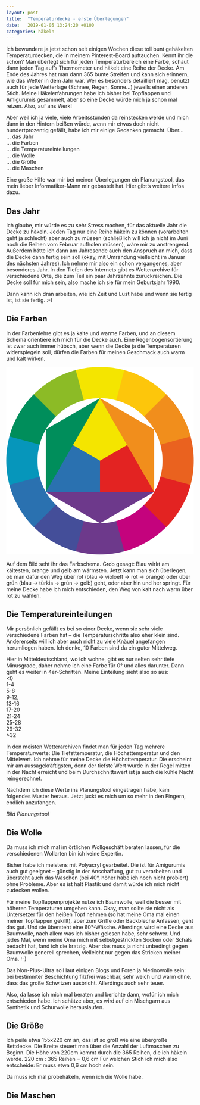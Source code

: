 ```yaml
---
layout: post
title:  "Temperaturdecke - erste Überlegungen"
date:   2019-01-05 13:24:20 +0100
categories: häkeln
---
```

Ich bewundere ja jetzt schon seit einigen Wochen diese toll bunt gehäkelten Temperaturdecken, die in meinem Pinterest-Board auftauchen. Kennt ihr die schon? Man überlegt sich für jeden Temperaturbereich eine Farbe, schaut dann jeden Tag auf’s Thermometer und häkelt eine Reihe der Decke. Am Ende des Jahres hat man dann 365 bunte Streifen und kann sich erinnern, wie das Wetter in dem Jahr war. Wer es besonders detailliert mag, benutzt auch für jede Wetterlage (Schnee, Regen, Sonne…) jeweils einen anderen Stich. 
Meine Häkelerfahrungen habe ich bisher bei Topflappen und Amigurumis gesammelt, aber so eine Decke würde mich ja schon mal reizen. Also, auf ans Werk! 

Aber weil ich ja viele, viele Arbeitsstunden da reinstecken werde und mich dann in den Hintern beißen würde, wenn mir etwas doch nicht hundertprozentig gefällt, habe ich mir einige Gedanken gemacht. Über…  
… das Jahr  
… die Farben  
… die Temperatureinteilungen  
… die Wolle  
… die Größe  
… die Maschen

Eine große Hilfe war mir bei meinen Überlegungen ein Planungstool, das mein lieber Informatiker-Mann mir gebastelt hat. Hier gibt’s weitere Infos dazu.


## Das Jahr

Ich glaube, mir würde es zu sehr Stress machen, für das aktuelle Jahr die Decke zu häkeln. Jeden Tag nur eine Reihe häkeln zu können (vorarbeiten geht ja schlecht) aber auch zu müssen (schließlich will ich ja nicht im Juni noch die Reihen vom Februar aufholen müssen), wäre mir zu anstrengend. Außerdem hätte ich dann am Jahresende auch den Anspruch an mich, dass die Decke dann fertig sein soll (okay, mit Umrandung vielleicht im Januar des nächsten Jahres). 
Ich nehme mir also ein schon vergangenes, aber besonderes Jahr. In den Tiefen des Internets gibt es Wetterarchive für verschiedene Orte, die zum Teil ein paar Jahrzehnte zurückreichen. Die Decke soll für mich sein, also mache ich sie für mein Geburtsjahr 1990. 

Dann kann ich dran arbeiten, wie ich Zeit und Lust habe und wenn sie fertig ist, ist sie fertig. :-)


## Die Farben

In der Farbenlehre gibt es ja kalte und warme Farben, und an diesem Schema orientiere ich mich für die Decke auch. Eine Regenbogensortierung ist zwar auch immer hübsch, aber wenn die Decke ja die Temperaturen widerspiegeln soll, dürfen die Farben für meinen Geschmack auch warm und kalt wirken. 

![Farbkreis nach Johannes Itten](/assets/Farbkreis_Itten_1961.svg)

Auf dem Bild seht ihr das Farbschema. Grob gesagt: Blau wirkt am kältesten, orange und gelb am wärmsten. Jetzt kann man sich überlegen, ob man dafür den Weg über rot (blau &rarr; violoett &rarr; rot &rarr; orange) oder über grün (blau &rarr; türkis &rarr; grün &rarr; gelb) geht, oder aber hin und her springt. Für meine Decke habe ich mich entschieden, den Weg von kalt nach warm über rot zu wählen.


## Die Temperatureinteilungen

Mir persönlich gefällt es bei so einer Decke, wenn sie sehr viele verschiedene Farben hat – die Temperaturschritte also eher klein sind. Andererseits will ich aber auch nicht zu viele Knäuel angefangen herumliegen haben. Ich denke, 10 Farben sind da ein guter Mittelweg. 

Hier in Mitteldeutschland, wo ich wohne, gibt es nur selten sehr tiefe Minusgrade, daher nehme ich eine Farbe für 0° und alles darunter. Dann geht es weiter in 4er-Schritten. Meine Einteilung sieht also so aus:  
<0  
1-4  
5-8  
9-12,  
13-16  
17-20  
21-24  
25-28  
29-32  
&gt;32

In den meisten Wetterarchiven findet man für jeden Tag mehrere Temperaturwerte: Die Tiefsttemperatur, die Höchsttemperatur und den Mittelwert. 
Ich nehme für meine Decke die Höchsttemperatur. Die erscheint mir am aussagekräftigsten, denn der tiefste Wert wurde in der Regel mitten in der Nacht erreicht und beim Durchschnittswert ist ja auch die kühle Nacht reingerechnet.

Nachdem ich diese Werte ins Planungstool eingetragen habe, kam folgendes Muster heraus. Jetzt juckt es mich um so mehr in den Fingern, endlich anzufangen. 

*Bild Planungstool*



## Die Wolle

Da muss ich mich mal im örtlichen Wollgeschäft beraten lassen, für die verschiedenen Wollarten bin ich keine Expertin. 

Bisher habe ich meistens mit Polyacryl gearbeitet. Die ist für Amigurumis auch gut geeignet – günstig in der Anschaffung, gut zu verarbeiten und übersteht auch das Waschen (bei 40°, höher habe ich noch nicht probiert) ohne Probleme. Aber es ist halt Plastik und damit würde ich mich nicht zudecken wollen.

Für meine Topflappenprojekte nutze ich Baumwolle, weil die besser mit höheren Temperaturen umgehen kann. Okay, man sollte sie nicht als Untersetzer für den heißen Topf nehmen (so hat meine Oma mal einen meiner Topflappen gekillt), aber zum Griffe oder Backbleche Anfassen, geht das gut. Und sie übersteht eine 60°-Wäsche. Allerdings wird eine Decke aus Baumwolle, nach allem was ich bisher gelesen habe, sehr schwer. Und jedes Mal, wenn meine Oma mich mit selbstgestrickten Socken oder Schals bedacht hat, fand ich die kratzig. Aber das muss ja nicht unbedingt gegen Baumwolle generell sprechen, vielleicht nur gegen das Stricken meiner Oma. :-) 

Das Non-Plus-Ultra soll laut einigen Blogs und Foren ja Merinowolle sein: bei bestimmter Beschichtung filzfrei waschbar, sehr weich und warm ohne, dass das große Schwitzen ausbricht. Allerdings auch sehr teuer. 

Also, da lasse ich mich mal beraten und berichte dann, wofür ich mich entschieden habe. Ich schätze aber, es wird auf ein Mischgarn aus Synthetik und Schurwolle herauslaufen. 


## Die Größe

Ich peile etwa 155x220 cm an, das ist so groß wie eine übergroße Bettdecke. Die Breite steuert man über die Anzahl der Luftmaschen zu Beginn. Die Höhe von 220cm kommt durch die 365 Reihen, die ich häkeln werde. 
220 cm : 365 Reihen = 0,6 cm
Für welchen Stich ich mich also entscheide: Er muss etwa 0,6 cm hoch sein. 

Da muss ich mal probehäkeln, wenn ich die Wolle habe. 


## Die Maschen
